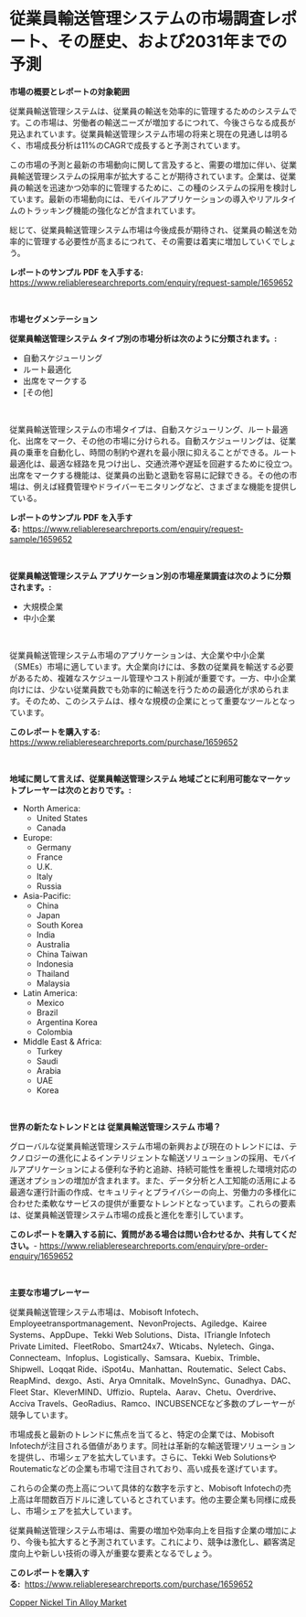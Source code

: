 <p><h1>従業員輸送管理システムの市場調査レポート、その歴史、および2031年までの予測</h1></p><p><strong>市場の概要とレポートの対象範囲</strong></p>
<p><p>従業員輸送管理システムは、従業員の輸送を効率的に管理するためのシステムです。この市場は、労働者の輸送ニーズが増加するにつれて、今後さらなる成長が見込まれています。従業員輸送管理システム市場の将来と現在の見通しは明るく、市場成長分析は11%のCAGRで成長すると予測されています。</p><p>この市場の予測と最新の市場動向に関して言及すると、需要の増加に伴い、従業員輸送管理システムの採用率が拡大することが期待されています。企業は、従業員の輸送を迅速かつ効率的に管理するために、この種のシステムの採用を検討しています。最新の市場動向には、モバイルアプリケーションの導入やリアルタイムのトラッキング機能の強化などが含まれています。</p><p>総じて、従業員輸送管理システム市場は今後成長が期待され、従業員の輸送を効率的に管理する必要性が高まるにつれて、その需要は着実に増加していくでしょう。</p></p>
<p><strong>レポートのサンプル PDF を入手する:</strong> <a href="https://www.reliableresearchreports.com/enquiry/request-sample/1659652">https://www.reliableresearchreports.com/enquiry/request-sample/1659652</a></p>
<p>&nbsp;</p>
<p><strong>市場セグメンテーション</strong></p>
<p><strong>従業員輸送管理システム タイプ別の市場分析は次のように分類されます。:</strong></p>
<p><ul><li>自動スケジューリング</li><li>ルート最適化</li><li>出席をマークする</li><li>[その他]</li></ul></p>
<p>&nbsp;</p>
<p><p>従業員輸送管理システムの市場タイプは、自動スケジューリング、ルート最適化、出席をマーク、その他の市場に分けられる。自動スケジューリングは、従業員の乗車を自動化し、時間の制約や遅れを最小限に抑えることができる。ルート最適化は、最適な経路を見つけ出し、交通渋滞や遅延を回避するために役立つ。出席をマークする機能は、従業員の出勤と退勤を容易に記録できる。その他の市場は、例えば経費管理やドライバーモニタリングなど、さまざまな機能を提供している。</p></p>
<p><strong>レポートのサンプル PDF を入手する:</strong>&nbsp;<a href="https://www.reliableresearchreports.com/enquiry/request-sample/1659652">https://www.reliableresearchreports.com/enquiry/request-sample/1659652</a></p>
<p>&nbsp;</p>
<p><strong> 従業員輸送管理システム アプリケーション別の市場産業調査は次のように分類されます。:</strong></p>
<p><ul><li>大規模企業</li><li>中小企業</li></ul></p>
<p>&nbsp;</p>
<p><p>従業員輸送管理システム市場のアプリケーションは、大企業や中小企業（SMEs）市場に適しています。大企業向けには、多数の従業員を輸送する必要があるため、複雑なスケジュール管理やコスト削減が重要です。一方、中小企業向けには、少ない従業員数でも効率的に輸送を行うための最適化が求められます。そのため、このシステムは、様々な規模の企業にとって重要なツールとなっています。</p></p>
<p><strong>このレポートを購入する:</strong>&nbsp; <a href="https://www.reliableresearchreports.com/purchase/1659652">https://www.reliableresearchreports.com/purchase/1659652</a></p>
<p>&nbsp;</p>
<p><strong>地域に関して言えば、従業員輸送管理システム 地域ごとに利用可能なマーケットプレーヤーは次のとおりです。:</strong></p>
<p><ul>
    <li>
        North America:
        <ul>
            <li>United States</li>
            <li>Canada</li>
        </ul>
    </li>
    <li>
        Europe:
        <ul>
            <li>Germany</li>
            <li>France</li>
            <li>U.K.</li>
            <li>Italy</li>
            <li>Russia</li>
        </ul>
    </li>
    <li>
        Asia-Pacific:
        <ul>
            <li>China</li>
            <li>Japan</li>
            <li>South Korea</li>
            <li>India</li>
            <li>Australia</li>
            <li>China Taiwan</li>
            <li>Indonesia</li>
            <li>Thailand</li>
            <li>Malaysia</li>
        </ul>
    </li>
    <li>
        Latin America:
        <ul>
            <li>Mexico</li>
            <li>Brazil</li>
            <li>Argentina Korea</li>
            <li>Colombia</li>
        </ul>
    </li>
    <li>
        Middle East & Africa:
        <ul>
            <li>Turkey</li>
            <li>Saudi</li>
            <li>Arabia</li>
            <li>UAE</li>
            <li>Korea</li>
        </ul>
    </li>
    </ul></p>
<p>&nbsp;</p>
<p><strong>世界の新たなトレンドとは 従業員輸送管理システム 市場？</strong></p>
<p><p>グローバルな従業員輸送管理システム市場の新興および現在のトレンドには、テクノロジーの進化によるインテリジェントな輸送ソリューションの採用、モバイルアプリケーションによる便利な予約と追跡、持続可能性を重視した環境対応の運送オプションの増加が含まれます。また、データ分析と人工知能の活用による最適な運行計画の作成、セキュリティとプライバシーの向上、労働力の多様化に合わせた柔軟なサービスの提供が重要なトレンドとなっています。これらの要素は、従業員輸送管理システム市場の成長と進化を牽引しています。</p></p>
<p><strong>このレポートを購入する前に、質問がある場合は問い合わせるか、共有してください。</strong>- <a href="https://www.reliableresearchreports.com/enquiry/pre-order-enquiry/1659652">https://www.reliableresearchreports.com/enquiry/pre-order-enquiry/1659652</a></p>
<p>&nbsp;</p>
<p><strong>主要な市場プレーヤー</strong></p>
<p><p>従業員輸送管理システム市場は、Mobisoft Infotech、Employeetransportmanagement、NevonProjects、Agiledge、Kairee Systems、AppDupe、Tekki Web Solutions、Dista、ITriangle Infotech Private Limited、FleetRobo、Smart24x7、Wticabs、Nyletech、Ginga、Connecteam、Infoplus、Logistically、Samsara、Kuebix、Trimble、Shipwell、Loqqat Ride、iSpot4u、Manhattan、Routematic、Select Cabs、ReapMind、dexgo、Asti、Arya Omnitalk、MoveInSync、Gunadhya、DAC、Fleet Star、KleverMIND、Uffizio、Ruptela、Aarav、Chetu、Overdrive、Acciva Travels、GeoRadius、Ramco、INCUBSENCEなど多数のプレーヤーが競争しています。</p><p>市場成長と最新のトレンドに焦点を当てると、特定の企業では、Mobisoft Infotechが注目される価値があります。同社は革新的な輸送管理ソリューションを提供し、市場シェアを拡大しています。さらに、Tekki Web SolutionsやRoutematicなどの企業も市場で注目されており、高い成長を遂げています。</p><p>これらの企業の売上高について具体的な数字を示すと、Mobisoft Infotechの売上高は年間数百万ドルに達しているとされています。他の主要企業も同様に成長し、市場シェアを拡大しています。</p><p>従業員輸送管理システム市場は、需要の増加や効率向上を目指す企業の増加により、今後も拡大すると予測されています。これにより、競争は激化し、顧客満足度向上や新しい技術の導入が重要な要素となるでしょう。</p></p>
<p><strong>このレポートを購入する:</strong>&nbsp;&nbsp;<a href="https://www.reliableresearchreports.com/purchase/1659652">https://www.reliableresearchreports.com/purchase/1659652</a></p>
<p><p><a href="https://chivalrous-flock-a86.notion.site/Copper-Nickel-Tin-Alloy-Market-Centers-on-Aspects-such-as-Market-Growth-Market-Share-Market-Opport-a9705cc0e299474b96dd5429eeadc70c">Copper Nickel Tin Alloy Market</a></p></p>